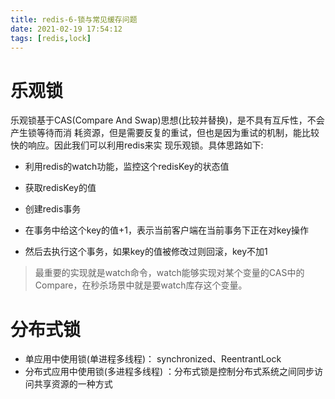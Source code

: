 ```yaml
---
title: redis-6-锁与常见缓存问题
date: 2021-02-19 17:54:12
tags: [redis,lock]
---
```


# 乐观锁

乐观锁基于CAS(Compare And Swap)思想(比较并替换)，是不具有互斥性，不会产生锁等待而消 耗资源，但是需要反复的重试，但也是因为重试的机制，能比较快的响应。因此我们可以利用redis来实 现乐观锁。具体思路如下:

- 利用redis的watch功能，监控这个redisKey的状态值 
- 获取redisKey的值
- 创建redis事务

- 在事务中给这个key的值+1，表示当前客户端在当前事务下正在对key操作
- 然后去执行这个事务，如果key的值被修改过则回滚，key不加1

> 最重要的实现就是watch命令，watch能够实现对某个变量的CAS中的Compare，在秒杀场景中就是要watch库存这个变量。

# 分布式锁

- 单应用中使用锁(单进程多线程)： synchronized、ReentrantLock 
- 分布式应用中使用锁(多进程多线程) ：分布式锁是控制分布式系统之间同步访问共享资源的一种方式